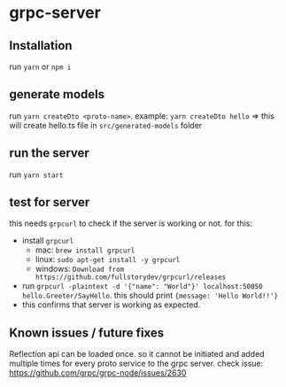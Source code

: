 # grpc-server

## Installation

run `yarn` or `npm i`

## generate models

run `yarn createDto <proto-name>`. example: `yarn createDto hello` => this will create hello.ts file in `src/generated-models` folder

## run the server

run `yarn start`

## test for server

this needs `grpcurl` to check if the server is working or not. for this:

- install `grpcurl`
  - mac: `brew install grpcurl`
  - linux: `sudo apt-get install -y grpcurl`
  - windows: `Download from https://github.com/fullstorydev/grpcurl/releases`
- run `grpcurl -plaintext -d '{"name": "World"}' localhost:50050 hello.Greeter/SayHello`. this should print `{message: 'Hello World!!'}`
- this confirms that server is working as expected.

## Known issues / future fixes

Reflection api can be loaded once. so it cannot be initiated and added multiple times for every proto service to the grpc server. check issue: https://github.com/grpc/grpc-node/issues/2630
